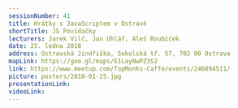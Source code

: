 ```yaml
---
sessionNumber: 41
title: Hrátky s JavaScriptem v Ostravě
shortTitle: JS Povídačky
lecturers: Jarek Vilč, Jan Uhlář, Aleš Roubíček
date: 25. ledna 2018
address: Ostravská Jindřiška, Sokolská tř. 57, 702 00 Ostrava
mapLink: https://goo.gl/maps/E1LayNwPZ3S2
link: https://www.meetup.com/TopMonks-Caffe/events/246894511/
picture: posters/2018-01-25.jpg
presentationLink:
videoLink:
---
```

